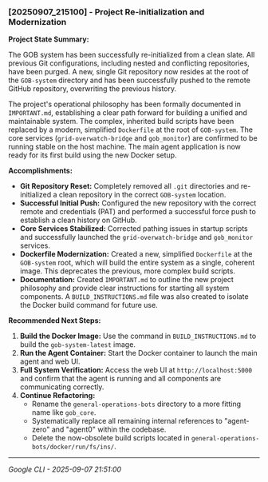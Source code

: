 ### [20250907_215100] - Project Re-initialization and Modernization

**Project State Summary:**

The GOB system has been successfully re-initialized from a clean slate. All previous Git configurations, including nested and conflicting repositories, have been purged. A new, single Git repository now resides at the root of the `GOB-system` directory and has been successfully pushed to the remote GitHub repository, overwriting the previous history.

The project's operational philosophy has been formally documented in `IMPORTANT.md`, establishing a clear path forward for building a unified and maintainable system. The complex, inherited build scripts have been replaced by a modern, simplified `Dockerfile` at the root of `GOB-system`. The core services (`grid-overwatch-bridge` and `gob_monitor`) are confirmed to be running stable on the host machine. The main agent application is now ready for its first build using the new Docker setup.

**Accomplishments:**

*   **Git Repository Reset:** Completely removed all `.git` directories and re-initialized a clean repository in the correct `GOB-system` location.
*   **Successful Initial Push:** Configured the new repository with the correct remote and credentials (PAT) and performed a successful force push to establish a clean history on GitHub.
*   **Core Services Stabilized:** Corrected pathing issues in startup scripts and successfully launched the `grid-overwatch-bridge` and `gob_monitor` services.
*   **Dockerfile Modernization:** Created a new, simplified `Dockerfile` at the `GOB-system` root, which will build the entire system as a single, coherent image. This deprecates the previous, more complex build scripts.
*   **Documentation:** Created `IMPORTANT.md` to outline the new project philosophy and provide clear instructions for starting all system components. A `BUILD_INSTRUCTIONS.md` file was also created to isolate the Docker build command for future use.

**Recommended Next Steps:**

1.  **Build the Docker Image:** Use the command in `BUILD_INSTRUCTIONS.md` to build the `gob-system-latest` image.
2.  **Run the Agent Container:** Start the Docker container to launch the main agent and web UI.
3.  **Full System Verification:** Access the web UI at `http://localhost:5000` and confirm that the agent is running and all components are communicating correctly.
4.  **Continue Refactoring:**
    *   Rename the `general-operations-bots` directory to a more fitting name like `gob_core`.
    *   Systematically replace all remaining internal references to "agent-zero" and "agent0" within the codebase.
    *   Delete the now-obsolete build scripts located in `general-operations-bots/docker/run/fs/ins/`.

---
*Google CLI - 2025-09-07 21:51:00*
